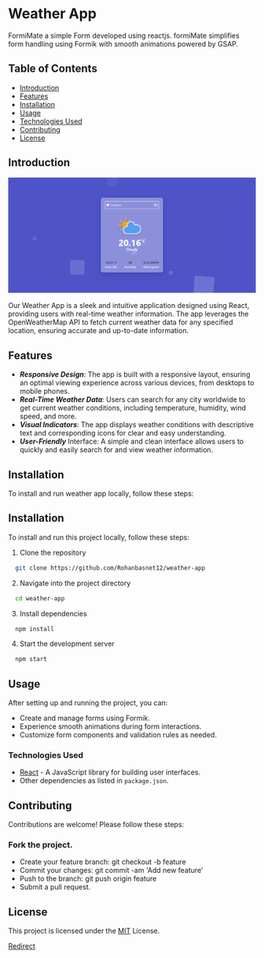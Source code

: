 # Weather App

FormiMate a simple Form developed using reactjs. formiMate simplifies form handling using Formik with smooth animations powered by GSAP.

## Table of Contents

- [Introduction](#introduction)
- [Features](#features)
- [Installation](#installation)
- [Usage](#usage)
- [Technologies Used](#technologies-used)
- [Contributing](#contributing)
- [License](#license)

## Introduction

![Weather app Background](public/images/weather.png)


Our Weather App is a sleek and intuitive application designed using React, providing users with real-time weather information. The app leverages the OpenWeatherMap API to fetch current weather data for any specified location, ensuring accurate and up-to-date information. 

## Features

* ***Responsive Design***: The app is built with a responsive layout, ensuring an optimal viewing experience across various devices, from desktops to mobile phones.
* ***Real-Time Weather Data***: Users can search for any city worldwide to get current weather conditions, including temperature, humidity, wind speed, and more.
* ***Visual Indicators***: The app displays weather conditions with descriptive text and corresponding icons for clear and easy understanding.
* ***User-Friendly*** Interface: A simple and clean interface allows users to quickly and easily search for and view weather information.

## Installation
To install and run weather app locally, follow these steps:

## Installation

To install and run this project locally, follow these steps:

1. Clone the repository
  ```bash
    git clone https://github.com/Rohanbasnet12/weather-app
  ```
2. Navigate into the project directory
  ```bash
    cd weather-app
  ```

3. Install dependencies
  ```bash
    npm install
  ```

4. Start the development server
  ```bash
    npm start
  ```

## Usage
After setting up and running the project, you can:

* Create and manage forms using Formik.
* Experience smooth animations during form interactions.
* Customize form components and validation rules as needed.


### Technologies Used

- [React](https://reactjs.org/) - A JavaScript library for building user interfaces.
- Other dependencies as listed in `package.json`.

## Contributing
Contributions are welcome! Please follow these steps:

### Fork the project.
* Create your feature branch: git checkout -b feature
* Commit your changes: git commit -am 'Add new feature'
* Push to the branch: git push origin feature
* Submit a pull request.

## License
This project is licensed under the [MIT]() License.

[Redirect](https://rohanbasnet12.github.io/weather-app/)

